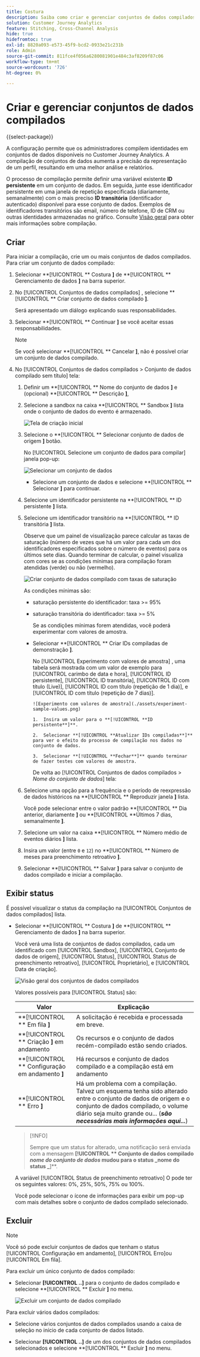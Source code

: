 ```yaml
---
title: Costura
description: Saiba como criar e gerenciar conjuntos de dados compilados
solution: Customer Journey Analytics
feature: Stitching, Cross-Channel Analysis
hide: true
hidefromtoc: true
exl-id: 8820a093-e573-45f9-bcd2-0933e21c231b
role: Admin
source-git-commit: 811fce4f056a6280081901e484c3af8209f87c06
workflow-type: tm+mt
source-wordcount: '726'
ht-degree: 0%

---
```


# Criar e gerenciar conjuntos de dados compilados

{{select-package}}

A configuração permite que os administradores compilem identidades em conjuntos de dados disponíveis no Customer Journey Analytics. A compilação de conjuntos de dados aumenta a precisão da representação de um perfil, resultando em uma melhor análise e relatórios.

O processo de compilação permite definir uma variável existente **ID persistente** em um conjunto de dados. Em seguida, junte esse identificador persistente em uma janela de repetição especificada (diariamente, semanalmente) com o mais preciso **ID transitória** (identificador autenticado) disponível para esse conjunto de dados. Exemplos de identificadores transitórios são email, número de telefone, ID de CRM ou outras identidades armazenadas no gráfico. Consulte [Visão geral](overview.md) para obter mais informações sobre compilação.

## Criar

Para iniciar a compilação, crie um ou mais conjuntos de dados compilados. Para criar um conjunto de dados compilado:

1. Selecionar **[!UICONTROL ** Costura **]** de **[!UICONTROL ** Gerenciamento de dados **]** na barra superior.

2. No [!UICONTROL Conjuntos de dados compilados] , selecione **[!UICONTROL ** Criar conjunto de dados compilado **]**.

   Será apresentado um diálogo explicando suas responsabilidades.

3. Selecionar **[!UICONTROL ** Continuar **]** se você aceitar essas responsabilidades.

   >[!NOTE]
   >
   >    Se você selecionar **[!UICONTROL ** Cancelar **]**, não é possível criar um conjunto de dados compilado.

4. No [!UICONTROL Conjuntos de dados compilados > Conjunto de dados compilado sem título] tela:

   1. Definir um **[!UICONTROL ** Nome do conjunto de dados **]** e (opcional) **[!UICONTROL ** Descrição **]**,

   2. Selecione a sandbox na caixa **[!UICONTROL ** Sandbox **]** lista onde o conjunto de dados do evento é armazenado.

      ![Tela de criação inicial](./assets/create-initial.png)

   3. Selecione o **[!UICONTROL ** Selecionar conjunto de dados de origem **]** botão.

      No [!UICONTROL Selecione um conjunto de dados para compilar] janela pop-up:

      ![Selecionar um conjunto de dados](./assets/select-one-dataset.png)

      - Selecione um conjunto de dados e selecione **[!UICONTROL ** Selecionar **]** para continuar.

   4. Selecione um identificador persistente na **[!UICONTROL ** ID persistente **]** lista.

   5. Selecione um identificador transitório na **[!UICONTROL ** ID transitória **]** lista.

      Observe que um painel de visualização parece calcular as taxas de saturação (número de vezes que há um valor para cada um dos identificadores especificados sobre o número de eventos) para os últimos sete dias. Quando terminar de calcular, o painel visualiza com cores se as condições mínimas para compilação foram atendidas (verde) ou não (vermelho).

      ![Criar conjunto de dados compilado com taxas de saturação](./assets/create-before-experimenting.png)

      As condições mínimas são:

      - saturação persistente do identificador: taxa >= 95%

      - saturação transitória do identificador: taxa >= 5%

        Se as condições mínimas forem atendidas, você poderá experimentar com valores de amostra.

      - Selecionar **[!UICONTROL ** Criar IDs compiladas de demonstração **]**.

        No [!UICONTROL Experimento com valores de amostra] , uma tabela será mostrada com um valor de exemplo para [!UICONTROL carimbo de data e hora], [!UICONTROL ID persistente], [!UICONTROL ID transitória], [!UICONTROL ID com título (Live)], [!UICONTROL ID com título (repetição de 1 dia)], e [!UICONTROL ID com título (repetição de 7 dias)].

            ![Experimento com valores de amostra](./assets/experiment-sample-values.png)
            
            1.  Insira um valor para o **[!UICONTROL **ID persistente**]**.
            
            2.  Selecionar **[!UICONTROL **Atualizar IDs compiladas**]** para ver o efeito do processo de compilação nos dados no conjunto de dados.
            
            3.  Selecionar **[!UICONTROL **Fechar**]** quando terminar de fazer testes com valores de amostra.
        

        De volta ao [!UICONTROL Conjuntos de dados compilados > _Nome do conjunto de dados_] tela:

   6. Selecione uma opção para a frequência e o período de reexpressão de dados históricos na **[!UICONTROL ** Reproduzir janela **]** lista.

      Você pode selecionar entre o valor padrão **[!UICONTROL ** Dia anterior, diariamente **]** ou **[!UICONTROL **&#x200B;Últimos 7 dias, semanalmente **]**.

   7. Selecione um valor na caixa **[!UICONTROL ** Número médio de eventos diários **]** lista.

   8. Insira um valor (entre `0` e `12`) no **[!UICONTROL ** Número de meses para preenchimento retroativo **]**.

   9. Selecionar **[!UICONTROL ** Salvar **]** para salvar o conjunto de dados compilado e iniciar a compilação.

## Exibir status

É possível visualizar o status da compilação na [!UICONTROL Conjuntos de dados compilados] lista.

- Selecionar **[!UICONTROL ** Costura **]** de **[!UICONTROL ** Gerenciamento de dados **]** na barra superior.

  Você verá uma lista de conjuntos de dados compilados, cada um identificado com [!UICONTROL Sandbox], [!UICONTROL Conjunto de dados de origem], [!UICONTROL Status], [!UICONTROL Status de preenchimento retroativo], [!UICONTROL Proprietário], e [!UICONTROL Data de criação].

  ![Visão geral dos conjuntos de dados compilados](./assets/overview-stitched-datasetts.png)

  Valores possíveis para [!UICONTROL Status] são:

  | Valor | Explicação |
  |-----|-----|
  | **[!UICONTROL ** Em fila **]** | A solicitação é recebida e processada em breve. |
  | **[!UICONTROL ** Criação **]** em andamento | Os recursos e o conjunto de dados recém-compilado estão sendo criados. |
  | **[!UICONTROL ** Configuração em andamento **]** | Há recursos e conjunto de dados compilado e a compilação está em andamento |
  | **[!UICONTROL ** Erro **]** | Há um problema com a compilação. Talvez um esquema tenha sido alterado entre o conjunto de dados de origem e o conjunto de dados compilado, o volume diário seja muito grande ou... (_**são necessárias mais informações aqui...**_) |

  >[!INFO]
  >
  >    Sempre que um status for alterado, uma notificação será enviada com a mensagem **[!UICONTROL ** Conjunto de dados compilado _nome do conjunto de dados_ mudou para o status _nome do status _**]**.


  A variável [!UICONTROL Status de preenchimento retroativo] O pode ter os seguintes valores: 0%, 25%, 50%, 75% ou 100%.

  Você pode selecionar o ícone de informações para exibir um pop-up com mais detalhes sobre o conjunto de dados compilado selecionado.


## Excluir

>[!NOTE]
>
>Você só pode excluir conjuntos de dados que tenham o status [!UICONTROL Configuração em andamento], [!UICONTROL Erro]ou [!UICONTROL Em fila].


Para excluir um único conjunto de dados compilado:

- Selecionar **[!UICONTROL **..**]** para o conjunto de dados compilado e selecione **[!UICONTROL ** Excluir **]** no menu.

  ![Excluir um conjunto de dados compilado](./assets/delete-stitched-dataset.png)

Para excluir vários dados compilados:

- Selecione vários conjuntos de dados compilados usando a caixa de seleção no início de cada conjunto de dados listado.

- Selecionar **[!UICONTROL **..**]** de um dos conjuntos de dados compilados selecionados e selecione **[!UICONTROL ** Excluir **]** no menu.
